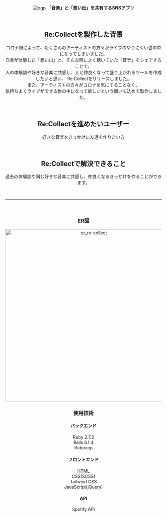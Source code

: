 <div align="center">

![ogp](https://user-images.githubusercontent.com/71957661/160415220-0e42bdcb-5060-46fd-817c-849b4f5569c9.png)
**「音楽」と「想い出」を共有するSNSアプリ**

<br>

## Re:Collectを製作した背景
コロナ禍によって、たくさんのアーティストの方々がライブのやりにくい世の中になってしまいました。<br>
自身が体験した「想い出」と、そんな時によく聴いていた「音楽」をシェアすることで、<br>
人の体験談や好きな音楽に共感し、人と仲良くなって盛り上がれるツールを作成したいと思い、
Re:Collectをリリースしました。<br>
また、アーティストの方々がコロナを気にすることなく、<br>
気持ちよくライブができる世の中になって欲しいという願いも込めて製作しました。<br>
  
<br>

## Re:Collectを進めたいユーザー
好きな音楽をきっかけに友達を作りたい方

<br>

## Re:Collectで解決できること
過去の体験談や同じ好きな音楽に共感し、仲良くなるきっかけを作ることができます。

<br>

***

<br>

### ER図
<img width="555" alt="er_re-collect" src="https://user-images.githubusercontent.com/71957661/160625083-c559626c-adfb-4f81-812a-49928c280b22.png">

<br>

### 使用技術

#### バックエンド
Ruby 2.7.2  
Rails 6.1.4  
Rubocop  


#### フロントエンド
HTML  
CSS(SCSS)  
Tailwind CSS  
JavaScript(jQuery)  


#### API
Spotify API
